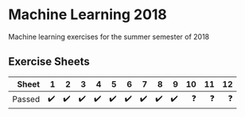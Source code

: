 # Machine Learning 2018
Machine learning exercises for the summer semester of 2018

## Exercise Sheets

| Sheet  |  1  |  2  |  3  |  4  |  5  |  6  |  7  |  8  |  9  |  10 | 11 | 12 |
| -----: | --: | --: | --: | --: | --: | --: | --: | --: | --: | --: | --: | --: |
| Passed | :heavy_check_mark: | :heavy_check_mark: | :heavy_check_mark: | :heavy_check_mark: | :heavy_check_mark: | :heavy_check_mark: | :heavy_check_mark: | :heavy_check_mark: | :heavy_check_mark: | :question: | :question: | :question: |
